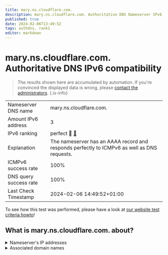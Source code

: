 ```yaml
---
title: mary.ns.cloudflare.com.
description: mary.ns.cloudflare.com. Authoritative DNS Nameserver IPv6 compatibility
published: true
date: 2024-02-06T13:49:52
tags: authdns, rank1
editor: markdown
---
```


# mary.ns.cloudflare.com. Authoritative DNS IPv6 compatibility

> The results shown here are accumulated by automation. If you're convinced the displayed data is wrong, please [contact the administrators](/howto/chat). 
{.is-info}




|   |   |
| - | - |
| Nameserver DNS name | mary.ns.cloudflare.com.
| Amount IPv6 address | 3
| IPv6 ranking | perfect :1st_place_medal: [🔗](/howto/ranking) |
| Explanation | The nameserver has an AAAA record and responds perfectly to ICMPv6 as well as DNS requests. |
| ICMPv6 success rate | 100%|
| DNS query success rate | 100% |
| Last Check Timestamp | 2024-02-06 14:49:52+01:00 |

To see how this test was performed, please have a look at [our website test criteria howto](/howto/testcriteria/authdns)!


## What is mary.ns.cloudflare.com. about?




<details>
<summary>Nameserver's IP addresses</summary>

2803:f800:50::6ca2:c086

2a06:98c1:50::ac40:2086

2606:4700:50::adf5:3a86

</details>



<details>
<summary>Associated domain names</summary>

spring.io

</details>
